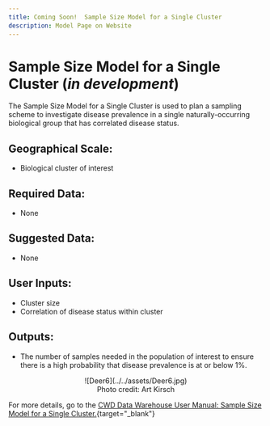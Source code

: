 ```yaml
---
title: Coming Soon!  Sample Size Model for a Single Cluster
description: Model Page on Website
---
```


# Sample Size Model for a Single Cluster (*in development*)

The Sample Size Model for a Single Cluster is used to plan a sampling scheme to investigate disease prevalence in a single naturally-occurring biological group that has correlated disease status.

## Geographical Scale: 
* Biological cluster of interest

## Required Data: 
* None

## Suggested Data: 
* None

## User Inputs: 
* Cluster size
* Correlation of disease status within cluster

## Outputs: 
* The number of samples needed in the population of interest to ensure there is a high probability that disease prevalence is at or below 1%.

<center>![Deer6](../../assets/Deer6.jpg)
<figcaption>Photo credit: Art Kirsch </figcaption></center>

For more details, go to the [CWD Data Warehouse User Manual: Sample Size Model for a Single Cluster.](https://pages.github.coecis.cornell.edu/CWHL/CWD-Data-Warehouse/sample-size-single.html){target="_blank"}

